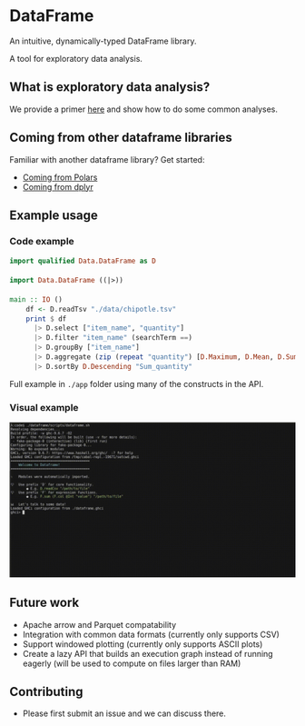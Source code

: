 # DataFrame

An intuitive, dynamically-typed DataFrame library.

A tool for exploratory data analysis.

## What is exploratory data analysis?
We provide a primer [here](./docs/exploratory_data_analysis_primer.md) and show how to do some common analyses.

## Coming from other dataframe libraries
Familiar with another dataframe library? Get started:
* [Coming from Polars](./docs/coming_from_polars.md)
* [Coming from dplyr](./docs/coming_from_dplyr.md)

## Example usage

### Code example
```haskell
import qualified Data.DataFrame as D

import Data.DataFrame ((|>))

main :: IO ()
    df <- D.readTsv "./data/chipotle.tsv"
    print $ df
      |> D.select ["item_name", "quantity"]
      |> D.filter "item_name" (searchTerm ==)
      |> D.groupBy ["item_name"]
      |> D.aggregate (zip (repeat "quantity") [D.Maximum, D.Mean, D.Sum])
      |> D.sortBy D.Descending "Sum_quantity"
```

Full example in `./app` folder using many of the constructs in the API.

### Visual example
![Screencast of usage in GHCI](./static/example.gif)

## Future work
* Apache arrow and Parquet compatability
* Integration with common data formats (currently only supports CSV)
* Support windowed plotting (currently only supports ASCII plots)
* Create a lazy API that builds an execution graph instead of running eagerly (will be used to compute on files larger than RAM)

## Contributing
* Please first submit an issue and we can discuss there.
